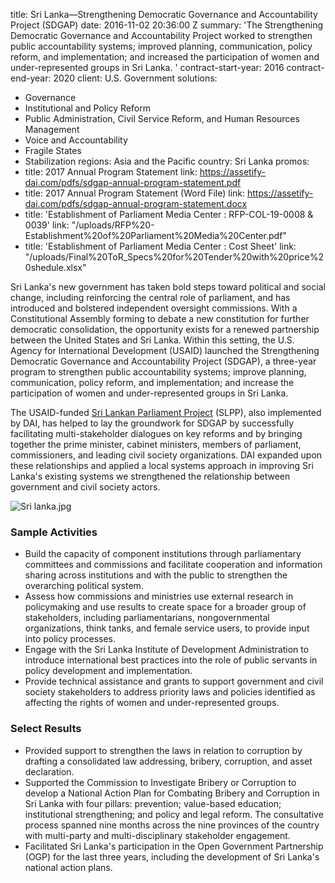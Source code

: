 
title: Sri Lanka—Strengthening Democratic Governance and Accountability Project (SDGAP)
date: 2016-11-02 20:36:00 Z
summary: 'The Strengthening Democratic Governance and Accountability Project worked
  to strengthen public accountability systems; improved planning, communication, policy
  reform, and implementation; and increased the participation of women and under-represented
  groups in Sri Lanka. '
contract-start-year: 2016
contract-end-year: 2020
client: U.S. Government
solutions:
- Governance
- Institutional and Policy Reform
- Public Administration, Civil Service Reform, and Human Resources Management
- Voice and Accountability
- Fragile States
- Stabilization
regions: Asia and the Pacific
country: Sri Lanka
promos:
- title: 2017 Annual Program Statement
  link: https://assetify-dai.com/pdfs/sdgap-annual-program-statement.pdf
- title: 2017 Annual Program Statement (Word File)
  link: https://assetify-dai.com/pdfs/sdgap-annual-program-statement.docx
- title: 'Establishment of Parliament Media Center : RFP-COL-19-0008 & 0039'
  link: "/uploads/RFP%20-Establishment%20of%20Parliament%20Media%20Center.pdf"
- title: 'Establishment of Parliament Media Center : Cost Sheet'
  link: "/uploads/Final%20ToR_Specs%20for%20Tender%20with%20price%20shedule.xlsx"


Sri Lanka's new government has taken bold steps toward political and social change, including reinforcing the central role of parliament, and has introduced and bolstered independent oversight commissions. With a Constitutional Assembly forming to debate a new constitution for further democratic consolidation, the opportunity exists for a renewed partnership between the United States and Sri Lanka. Within this setting, the U.S. Agency for International Development (USAID) launched the Strengthening Democratic Governance and Accountability Project (SDGAP), a three-year program to strengthen public accountability systems; improve planning, communication, policy reform, and implementation; and increase the participation of women and under-represented groups in Sri Lanka.

The USAID-funded [Sri Lankan Parliament Project][1] (SLPP), also implemented by DAI, has helped to lay the groundwork for SDGAP by successfully facilitating multi-stakeholder dialogues on key reforms and by bringing together the prime minister, cabinet ministers, members of parliament, commissioners, and leading civil society organizations. DAI expanded upon these relationships and applied a local systems approach in improving Sri Lanka's existing systems we strengthened the relationship between government and civil society actors.

![Sri lanka.jpg](/uploads/Sri%20lanka.jpg)

### Sample Activities

* Build the capacity of component institutions through parliamentary committees and commissions and facilitate cooperation and information sharing across institutions and with the public to strengthen the overarching political system.
* Assess how commissions and ministries use external research in policymaking and use results to create space for a broader group of stakeholders, including parliamentarians, nongovernmental organizations, think tanks, and female service users, to provide input into policy processes.
* Engage with the Sri Lanka Institute of Development Administration to introduce international best practices into the role of public servants in policy development and implementation.
* Provide technical assistance and grants to support government and civil society stakeholders to address priority laws and policies identified as affecting the rights of women and under-represented groups.

### Select Results

* Provided support to strengthen the laws in relation to corruption by drafting a consolidated law addressing, bribery, corruption, and asset declaration.
* Supported the Commission to Investigate Bribery or Corruption to develop a National Action Plan for Combating Bribery and Corruption in Sri Lanka with four pillars: prevention; value-based education; institutional strengthening; and policy and legal reform. The consultative process spanned nine months across the nine provinces of the country with multi-party and multi-disciplinary stakeholder engagement.
* Facilitated Sri Lanka's participation in the Open Government Partnership (OGP) for the last three years, including the development of Sri Lanka's national action plans.

[1]: http://www.dai.com/our-work/projects/short-term-technical-assistance-sri-lankan-parliament-project-slpp
